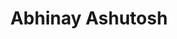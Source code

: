 ---
layout: post
title: Abhinay Ashutosh
school: NYU
major: Major?
image: https://static.squarespace.com/static/50354720c4aa2d2d3150d3d8/t/522ff57ee4b0a5b139fec536/1378874752904/Abhi%20Ashutosh.png?format=300w
lego: /lib/img/people/lego/ashutosh.jpg
position: Marketing Lead
positionURL: http://www.techatnyu.org/position
twitter: abhinayashutosh
email: t@NYU email?
graduate: 2016
weight: 4
---